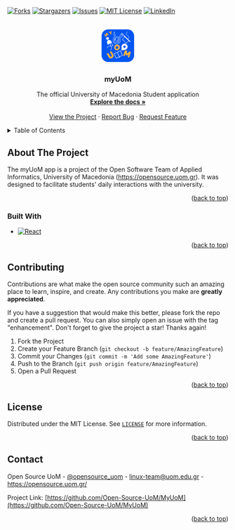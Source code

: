 <!-- Improved compatibility of back to top link: See: https://github.com/othneildrew/Best-README-Template/pull/73 -->

<a name="readme-top"></a>

<!--
*** Thanks for checking out the Best-README-Template. If you have a suggestion
*** that would make this better, please fork the repo and create a pull request
*** or simply open an issue with the tag "enhancement".
*** Don't forget to give the project a star!
*** Thanks again! Now go create something AMAZING! :D
-->

<!-- PROJECT SHIELDS -->
<!--
*** I'm using markdown "reference style" links for readability.
*** Reference links are enclosed in brackets [ ] instead of parentheses ( ).
*** See the bottom of this document for the declaration of the reference variables
*** for contributors-url, forks-url, etc. This is an optional, concise syntax you may use.
*** https://www.markdownguide.org/basic-syntax/#reference-style-links
-->

[![Forks][forks-shield]](https://github.com/Open-Source-UoM/MyUoM/fork)
[![Stargazers][stars-shield]](https://github.com/Open-Source-UoM/MyUoM/stargazers)
[![Issues][issues-shield]](https://github.com/Open-Source-UoM/MyUoM/issues)
[![MIT License][license-shield]](https://github.com/Open-Source-UoM/MyUoM/blob/main/LICENSE)
[![LinkedIn][linkedin-shield]](https://www.linkedin.com/company/80766091)

<!-- PROJECT LOGO -->
<br />
<div align="center">
    <img src="src/assets/myUOMLogo.png" alt="Logo" width="80" height="80">
  <h3 align="center">myUoM</h3>

  <p align="center">
    The official University of Macedonia Student application
    <br />
    <a href="https://github.com/Open-Source-UoM/MyUoM"><strong>Explore the docs »</strong></a>
    <br />
    <br />
    <a href="https://my.uom.gr/">View the Project</a>
    ·
    <a href="https://github.com/Open-Source-UoM/MyUoM/issues/new">Report Bug</a>
    ·
    <a href="github.com/Open-Source-UoM/MyUoM/issues/82">Request Feature</a>
  </p>
</div>

<!-- TABLE OF CONTENTS -->
<details>
  <summary>Table of Contents</summary>
  <ol>
    <li>
      <a href="#about-the-project">About The Project</a>
      <ul>
        <li><a href="#built-with">Built With</a></li>
      </ul>
    </li>
    <li><a href="#contributing">Contributing</a></li>
    <li><a href="#license">License</a></li>
    <li><a href="#contact">Contact</a></li>
  </ol>
</details>

<!-- ABOUT THE PROJECT -->

## About The Project

The myUoM app is a project of the Open Software Team of Applied Informatics, University of Macedonia (https://opensource.uom.gr).
It was designed to facilitate students' daily interactions with the university.

<p align="right">(<a href="#readme-top">back to top</a>)</p>

### Built With

- [![React][react.js]][react-url]

<p align="right">(<a href="#readme-top">back to top</a>)</p>

<!-- CONTRIBUTING -->

## Contributing

Contributions are what make the open source community such an amazing place to learn, inspire, and create. Any contributions you make are **greatly appreciated**.

If you have a suggestion that would make this better, please fork the repo and create a pull request. You can also simply open an issue with the tag "enhancement".
Don't forget to give the project a star! Thanks again!

1. Fork the Project
2. Create your Feature Branch (`git checkout -b feature/AmazingFeature`)
3. Commit your Changes (`git commit -m 'Add some AmazingFeature'`)
4. Push to the Branch (`git push origin feature/AmazingFeature`)
5. Open a Pull Request

<p align="right">(<a href="#readme-top">back to top</a>)</p>

<!-- LICENSE -->

## License

Distributed under the MIT License. See [`LICENSE`](https://github.com/Open-Source-UoM/MyUoM/blob/main/LICENSE) for more information.

<p align="right">(<a href="#readme-top">back to top</a>)</p>

<!-- CONTACT -->

## Contact

Open Source UoM - [@opensource_uom](https://twitter.com/opensource_uom) - linux-team@uom.edu.gr - https://opensource.uom.gr/

Project Link: [https://github.com/Open-Source-UoM/MyUoM](https://github.com/Open-Source-UoM/MyUoM)

<p align="right">(<a href="#readme-top">back to top</a>)</p>

<!-- MARKDOWN LINKS & IMAGES -->
<!-- https://www.markdownguide.org/basic-syntax/#reference-style-links -->
[contributors-shield]: https://img.shields.io/gitlab/contributors/opensourceuom/myUoM?style=for-the-badge
[forks-shield]: https://img.shields.io/gitlab/forks/opensourceuom/myUoM?style=for-the-badge
[stars-shield]: https://img.shields.io/gitlab/stars/opensourceuom/myUoM?style=for-the-badge
[issues-shield]: https://img.shields.io/gitlab/issues/open/opensourceuom/myUoM?style=for-the-badge
[license-shield]: https://img.shields.io/gitlab/license/opensourceuom/myUoM?style=for-the-badge
[linkedin-shield]: https://img.shields.io/badge/-LinkedIn-black.svg?style=for-the-badge&logo=linkedin&colorB=555
[react.js]: https://img.shields.io/badge/React-20232A?style=for-the-badge&logo=react&logoColor=61DAFB
[react-url]: https://reactjs.org/
